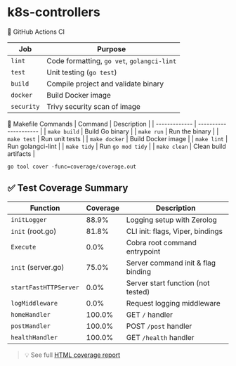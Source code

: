 # k8s-controllers
🔐 GitHub Actions CI

| Job        | Purpose                                    |
| ---------- | ------------------------------------------ |
| `lint`     | Code formatting, `go vet`, `golangci-lint` |
| `test`     | Unit testing (`go test`)                   |
| `build`    | Compile project and validate binary        |
| `docker`   | Build Docker image                         |
| `security` | Trivy security scan of image               |

📄 Makefile Commands
| Command       | Description           |
| ------------- | --------------------- |
| `make build`  | Build Go binary       |
| `make run`    | Run the binary        |
| `make test`   | Run unit tests        |
| `make docker` | Build Docker image    |
| `make lint`   | Run golangci-lint     |
| `make tidy`   | Run `go mod tidy`     |
| `make clean`  | Clean build artifacts |

```
go tool cover -func=coverage/coverage.out
```
## ✅ Test Coverage Summary

| Function                | Coverage | Description                         |
|------------------------|----------|-------------------------------------|
| `initLogger`           | 88.9%    | Logging setup with Zerolog          |
| `init` (root.go)       | 81.8%    | CLI init: flags, Viper, bindings    |
| `Execute`              | 0.0%     | Cobra root command entrypoint       |
| `init` (server.go)     | 75.0%    | Server command init & flag binding  |
| `startFastHTTPServer`  | 0.0%     | Server start function (not tested)  |
| `logMiddleware`        | 0.0%     | Request logging middleware          |
| `homeHandler`          | 100.0%   | GET `/` handler                     |
| `postHandler`          | 100.0%   | POST `/post` handler                |
| `healthHandler`        | 100.0%   | GET `/health` handler               |
> 💡 See full [HTML coverage report](./coverage/coverage.html)
